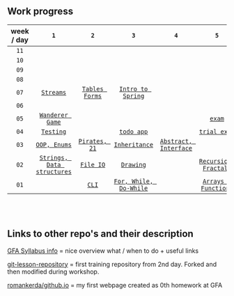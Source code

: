 ## Work progress

   week / day |`1`| `2` | `3` | `4` | `5`
:--------: |:---:|:-----:|:-----:|:-----:|:-----:
`11`| []()  | []() | []() | []() | []()
`10`| []()  | []() | []() | []() | []()
`09`| []()  | []() | []() | []() | []()
`08`| []()  | []() | []() | []() | []()
`07`| [`Streams`](https://github.com/green-fox-academy/romankerda/tree/master/week-07/day-1/src)  | [`Tables Forms`](https://github.com/green-fox-academy/romankerda/tree/master/week-07/day-2) | [`Intro to Spring`](https://github.com/green-fox-academy/romankerda/tree/master/week-07/day-3) | []() | []()
`06`|   |     
`05`| [ `Wanderer Game`](https://github.com/romankerda/wanderer-java.git) | [ ](https://www.example.com) | [ ](https://www.example.com) | [ ](https://www.example.com) | [`exam`](https://github.com/romankerda/canaSpears-foundation-normal-exam.git)
`04`| [`Testing`](https://github.com/green-fox-academy/romankerda/tree/master/week-04/day-1) | [](https://github.com/green-fox-academy/romankerda/tree/master/week-04/day-2)| [`todo app`](https://github.com/green-fox-academy/romankerda_todo_app/tree/master/src)| [](https://github.com/green-fox-academy/romankerda/tree/master/week-04/day-4) | [`trial exam`](https://github.com/romankerda/spears-trial-foundation-exam)
`03`| [`OOP, Enums`](https://github.com/green-fox-academy/romankerda/tree/master/week-03/day-1) | [`Pirates, 21`](https://github.com/green-fox-academy/romankerda/tree/master/week-03/day-2) | [`Inheritance`](https://github.com/green-fox-academy/romankerda/tree/master/week-03/day-3) | [`Abstract, Interface`](https://github.com/green-fox-academy/romankerda/tree/master/week-03/day-4) | [ ](https://github.com/green-fox-academy/romankerda/tree/master/week-03/day-5)
`02`| [ `Strings, Data structures`](https://github.com/green-fox-academy/romankerda/tree/master/week-02/day-1/Strings%2C%20Data%20Structures/src) | [`File IO` ](https://github.com/green-fox-academy/romankerda/tree/master/week-02/day-2/src) | [`Drawing` ](https://github.com/green-fox-academy/romankerda/tree/master/week-02/day-4/ProjectDrawing/src) | [ ](https://www.example.com) | [`Recursion, Fractals` ](https://github.com/green-fox-academy/romankerda/tree/master/week-02/day-5/Recursions%20%26%20Fractals/src)
`01`|   | [`CLI`](https://github.com/green-fox-academy/romankerda/tree/master/week-01/day-2) | [`For, While, Do-While`](https://github.com/green-fox-academy/romankerda/tree/master/week-01/day-3/src) |  | [`Arrays & Functions`](https://github.com/green-fox-academy/romankerda/tree/master/week-01/day-5/Arrays_Functions/src)

 
<br/>
<br/>
 
 
## Links to other repo's and their description

[GFA Syllabus info](https://github.com/green-fox-academy/prg-spears-syllabus.git "Cana Spears Class Syllabus")
= nice overview what / when to do + useful links

[git-lesson-repository](https://github.com/romankerda/git-lesson-repository.git "1st training repository")
= first training repository from 2nd day. Forked and then modified during workshop.

[romankerda/github.io](https://romankerda.github.io/ "myFirstWebpage on GitHub")
= my first webpage created as 0th homework at GFA


